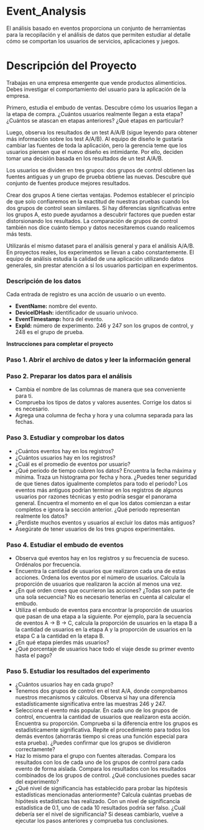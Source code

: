 # Event_Analysis
El análisis basado en eventos proporciona un conjunto de herramientas para la recopilación y el análisis de datos que permiten estudiar al detalle cómo se comportan los usuarios de servicios, aplicaciones y juegos.

# **Descripción del Proyecto**

Trabajas en una empresa emergente que vende productos alimenticios. Debes investigar el comportamiento del usuario para la aplicación de la empresa.

Primero, estudia el embudo de ventas. Descubre cómo los usuarios llegan a la etapa de compra. ¿Cuántos usuarios realmente llegan a esta etapa? ¿Cuántos se atascan en etapas anteriores? ¿Qué etapas en particular?

Luego, observa los resultados de un test A/A/B (sigue leyendo para obtener más información sobre los test A/A/B). Al equipo de diseño le gustaría cambiar las fuentes de toda la aplicación, pero la gerencia teme que los usuarios piensen que el nuevo diseño es intimidante. Por ello, deciden tomar una decisión basada en los resultados de un test A/A/B.

Los usuarios se dividen en tres grupos: dos grupos de control obtienen las fuentes antiguas y un grupo de prueba obtiene las nuevas. Descubre qué conjunto de fuentes produce mejores resultados.

Crear dos grupos A tiene ciertas ventajas. Podemos establecer el principio de que solo confiaremos en la exactitud de nuestras pruebas cuando los dos grupos de control sean similares. Si hay diferencias significativas entre los grupos A, esto puede ayudarnos a descubrir factores que pueden estar distorsionando los resultados. La comparación de grupos de control también nos dice cuánto tiempo y datos necesitaremos cuando realicemos más tests.

Utilizarás el mismo dataset para el análisis general y para el análisis A/A/B. En proyectos reales, los experimentos se llevan a cabo constantemente. El equipo de análisis estudia la calidad de una aplicación utilizando datos generales, sin prestar atención a si los usuarios participan en experimentos.

### **Descripción de los datos**

Cada entrada de registro es una acción de usuario o un evento.

- **EventName:** nombre del evento.
- **DeviceIDHash:** identificador de usuario unívoco.
- **EventTimestamp:** hora del evento.
- **ExpId:** número de experimento. 246 y 247 son los grupos de control, y 248 es el grupo de prueba.

**Instrucciones para completar el proyecto**

### **Paso 1. Abrir el archivo de datos y leer la información general**

### **Paso 2. Preparar los datos para el análisis**

- Cambia el nombre de las columnas de manera que sea conveniente para ti.
- Comprueba los tipos de datos y valores ausentes. Corrige los datos si es necesario.
- Agrega una columna de fecha y hora y una columna separada para las fechas.

### **Paso 3. Estudiar y comprobar los datos**

- ¿Cuántos eventos hay en los registros?
- ¿Cuántos usuarios hay en los registros?
- ¿Cuál es el promedio de eventos por usuario?
- ¿Qué periodo de tiempo cubren los datos? Encuentra la fecha máxima y mínima. Traza un histograma por fecha y hora. ¿Puedes tener seguridad de que tienes datos igualmente completos para todo el periodo? Los eventos más antiguos podrían terminar en los registros de algunos usuarios por razones técnicas y esto podría sesgar el panorama general. Encuentra el momento en el que los datos comienzan a estar completos e ignora la sección anterior. ¿Qué periodo representan realmente los datos?
- ¿Perdiste muchos eventos y usuarios al excluir los datos más antiguos?
- Asegúrate de tener usuarios de los tres grupos experimentales.

### **Paso 4. Estudiar el embudo de eventos**

- Observa qué eventos hay en los registros y su frecuencia de suceso. Ordénalos por frecuencia.
- Encuentra la cantidad de usuarios que realizaron cada una de estas acciones. Ordena los eventos por el número de usuarios. Calcula la proporción de usuarios que realizaron la acción al menos una vez.
- ¿En qué orden crees que ocurrieron las acciones? ¿Todas son parte de una sola secuencia? No es necesario tenerlas en cuenta al calcular el embudo.
- Utiliza el embudo de eventos para encontrar la proporción de usuarios que pasan de una etapa a la siguiente. Por ejemplo, para la secuencia de eventos A → B → C, calcula la proporción de usuarios en la etapa B a la cantidad de usuarios en la etapa A y la proporción de usuarios en la etapa C a la cantidad en la etapa B.
- ¿En qué etapa pierdes más usuarios?
- ¿Qué porcentaje de usuarios hace todo el viaje desde su primer evento hasta el pago?

### **Paso 5. Estudiar los resultados del experimento**

- ¿Cuántos usuarios hay en cada grupo?
- Tenemos dos grupos de control en el test A/A, donde comprobamos nuestros mecanismos y cálculos. Observa si hay una diferencia estadísticamente significativa entre las muestras 246 y 247.
- Selecciona el evento más popular. En cada uno de los grupos de control, encuentra la cantidad de usuarios que realizaron esta acción. Encuentra su proporción. Comprueba si la diferencia entre los grupos es estadísticamente significativa. Repite el procedimiento para todos los demás eventos (ahorrarás tiempo si creas una función especial para esta prueba). ¿Puedes confirmar que los grupos se dividieron correctamente?
- Haz lo mismo para el grupo con fuentes alteradas. Compara los resultados con los de cada uno de los grupos de control para cada evento de forma aislada. Compara los resultados con los resultados combinados de los grupos de control. ¿Qué conclusiones puedes sacar del experimento?
- ¿Qué nivel de significancia has establecido para probar las hipótesis estadísticas mencionadas anteriormente? Calcula cuántas pruebas de hipótesis estadísticas has realizado. Con un nivel de significancia estadística de 0.1, uno de cada 10 resultados podría ser falso. ¿Cuál debería ser el nivel de significancia? Si deseas cambiarlo, vuelve a ejecutar los pasos anteriores y comprueba tus conclusiones.
